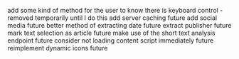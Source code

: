 add some kind of method for the user to know there is keyboard control - removed temporarily until I do this
add server caching future
add social media future
better method of extracting date future
extract publisher future
mark text selection as article future
make use of the short text analysis endpoint future
consider not loading content script immediately future
reimplement dynamic icons future
